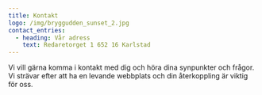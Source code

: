 ```yaml
---
title: Kontakt
logo: /img/bryggudden_sunset_2.jpg
contact_entries:
  - heading: Vår adress
    text: Redaretorget 1 652 16 Karlstad
---
```

Vi vill gärna komma i kontakt med dig och höra dina synpunkter och frågor. Vi strävar efter att ha en levande webbplats och din återkoppling är viktig för oss.
